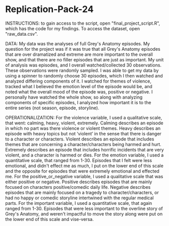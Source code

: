 # Replication-Pack-24
INSTRUCTIONS: 
to gain access to the script, open "final_project_script.R", which has the code for my findings. To access the dataset, open "raw_data.csv". 

DATA:
My data was the analyses of full Grey's Anatomy episodes. My question for the project was if it was true that all Grey's Anatomy episodes that are over dramatized and extreme are more important to the overall show, and that there are no filler episodes that are just as important. My unit of analysis was episodes, and I overall watched/collected 30 observations. These observations were randomly sampled.
I was able to get my data by using a spinner to randomly choose 30 episodes, which I then watched and analyzed differing components of it. I watched for themes of violence, tracked what I believed the emotion level of the episode would be, and noted what the overall mood of the episode was, positive or negative. I personally have watched the whole show, so along with analyzing components of specific episodes, I analyzed how important it is to the entire series (not season, episode, storyline).

OPERATIONALIZATION: 
For the violence variable, I used a qualitative scale, that went: calming, heavy, violent, extremely. Calming describes an episode in which no part was there violence or violent themes. Heavy describes an episode with heavy topics but not ‘violent’ in the sense that there is danger to a character or characters. Violent describes an episode that includes themes that are concerning a character/characters being harmed and hurt. Extremely describes an episode that includes horrific incidents that are very violent, and a character is harmed or dies.
For the emotion variable, I used a quantitative scale, that ranged from 1-30. Episodes that I felt were less emotional, and didn't effect me as much, I put on the lower end of this scale and the opposite for episodes that were extremely emotional and effected me. 
For the positive_or_negative variable, I used a qualitative scale that was either positive or negative. Positive describes episodes that are mainly focused on characters positive/comedic daily life. Negative describes episodes that are mainly focused on a tragedy to character/characters, or had no happy or comedic storyline intertwined with the regular medical parts.
For the important variable, I used a quantitative scale, that again ranged from 1-30. Episodes that were less important to the overline story of Grey's Anatomy, and weren't impactful to move the story along were put on the lower end of this scale and vise-versa.
